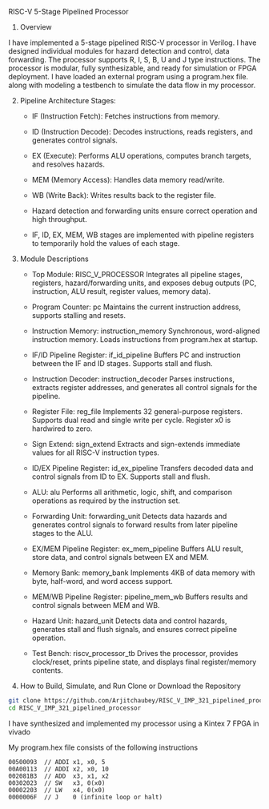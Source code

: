 RISC-V 5-Stage Pipelined Processor

1. Overview

I have implemented a 5-stage pipelined RISC-V processor in Verilog. I have designed individual modules for hazard detection and control, data forwarding. The processor supports R, I, S, B, U and J type instructions. The processor is modular, fully synthesizable, and ready for simulation or FPGA deployment. I have loaded an external program using a program.hex file.
along with modeling a testbench to simulate the data flow in my processor.

2. Pipeline Architecture Stages:

    - IF (Instruction Fetch): Fetches instructions from memory.

    - ID (Instruction Decode): Decodes instructions, reads registers, and generates control signals.

    - EX (Execute): Performs ALU operations, computes branch targets, and resolves hazards.

    - MEM (Memory Access): Handles data memory read/write.

    - WB (Write Back): Writes results back to the register file.

    - Hazard detection and forwarding units ensure correct operation and high throughput.

    - IF, ID, EX, MEM, WB stages are implemented with pipeline registers to temporarily hold the values of each stage.


3. Module Descriptions
   - Top Module: RISC_V_PROCESSOR
     Integrates all pipeline stages, registers, hazard/forwarding units, and exposes debug outputs (PC, instruction, ALU result, register values, memory data).

    - Program Counter: pc
      Maintains the current instruction address, supports stalling and resets.

    - Instruction Memory: instruction_memory
      Synchronous, word-aligned instruction memory. Loads instructions from program.hex at startup.

    - IF/ID Pipeline Register: if_id_pipeline
      Buffers PC and instruction between the IF and ID stages. Supports stall and flush.

    - Instruction Decoder: instruction_decoder
      Parses instructions, extracts register addresses, and generates all control signals for the pipeline.

    - Register File: reg_file
      Implements 32 general-purpose registers. Supports dual read and single write per cycle. Register x0 is hardwired to zero.

    - Sign Extend: sign_extend
      Extracts and sign-extends immediate values for all RISC-V instruction types.

    - ID/EX Pipeline Register: id_ex_pipeline
      Transfers decoded data and control signals from ID to EX. Supports stall and flush.

    - ALU: alu
      Performs all arithmetic, logic, shift, and comparison operations as required by the instruction set.

    - Forwarding Unit: forwarding_unit
      Detects data hazards and generates control signals to forward results from later pipeline stages to the ALU.

    - EX/MEM Pipeline Register: ex_mem_pipeline
      Buffers ALU result, store data, and control signals between EX and MEM.

    - Memory Bank: memory_bank
      Implements 4KB of data memory with byte, half-word, and word access support.

    - MEM/WB Pipeline Register: pipeline_mem_wb
      Buffers results and control signals between MEM and WB.

    - Hazard Unit: hazard_unit
      Detects data and control hazards, generates stall and flush signals, and ensures correct pipeline operation.

    - Test Bench: riscv_processor_tb
      Drives the processor, provides clock/reset, prints pipeline state, and displays final register/memory contents.

4. How to Build, Simulate, and Run
Clone or Download the Repository

```bash
git clone https://github.com/Arjitchaubey/RISC_V_IMP_321_pipelined_processor.git
cd RISC_V_IMP_321_pipelined_processor
```

I have synthesized and implemented my processor using a Kintex 7 FPGA in vivado

My program.hex file consists of the following instructions
```text
00500093  // ADDI x1, x0, 5
00A00113  // ADDI x2, x0, 10
002081B3  // ADD  x3, x1, x2
00302023  // SW   x3, 0(x0)
00002203  // LW   x4, 0(x0)
0000006F  // J    0 (infinite loop or halt)

